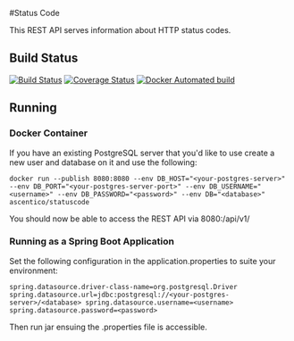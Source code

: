 #Status Code

This REST API serves information about HTTP status codes.

## Build Status

[![Build Status](https://travis-ci.org/Ascentico/statuscode.ascentico.com.svg?branch=master)](https://travis-ci.org/Ascentico/statuscode.ascentico.com)
[![Coverage Status](https://coveralls.io/repos/github/Ascentico/statuscode.ascentico.com/badge.svg?branch=master)](https://coveralls.io/github/Ascentico/statuscode.ascentico.com?branch=master)
[![Docker Automated build](https://img.shields.io/docker/automated/jrottenberg/ffmpeg.svg)](https://hub.docker.com/r/ascentico/statuscode/)


## Running

### Docker Container

If you have an existing PostgreSQL server that you'd like to use create a new user and database on it and use the following: 

`docker run --publish 8080:8080 --env DB_HOST="<your-postgres-server>" --env DB_PORT="<your-postgres-server-port>" --env DB_USERNAME="<username>" --env DB_PASSWORD="<password>" --env DB="<database>" ascentico/statuscode
`

You should now be able to access the REST API via 8080:/api/v1/

### Running as a Spring Boot Application

Set the following configuration in the application.properties to suite your environment:

`spring.datasource.driver-class-name=org.postgresql.Driver
spring.datasource.url=jdbc:postgresql://<your-postgres-server>/<database>
spring.datasource.username=<username>
spring.datasource.password=<password>`

Then run jar ensuing the .properties file is accessible.